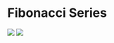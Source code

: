 # Fibonacci Series 
![](https://github.com/VaibhavUpreti/collegehomework/blob/main/collegehomework/C/Fibonacci/fibonacci-series-programming9.png)
![](https://github.com/VaibhavUpreti/collegehomework/blob/main/collegehomework/C/Fibonacci/Q4fibonacci.png)
